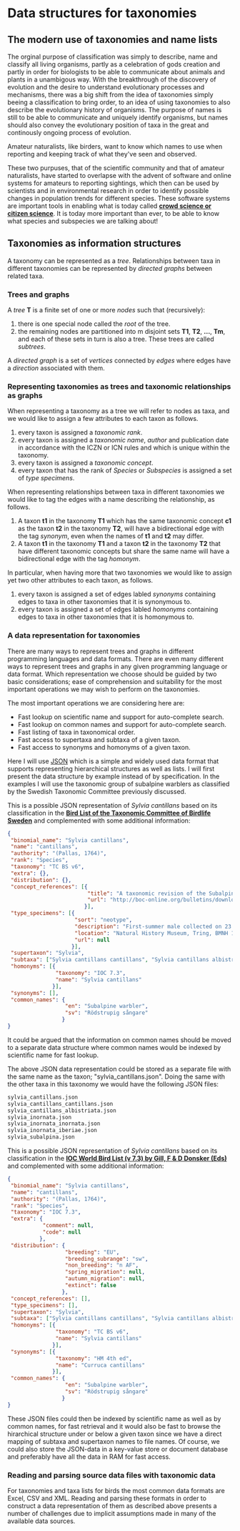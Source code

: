 # Data structures for taxonomies

## The modern use of taxonomies and name lists

The orginal purpose of classification was simply to describe, name and classify all living organisms, partly as a celebration of gods creation and partly in order for biologists to be able to communicate about animals and plants in a unambigous way. With the breakthrough of the discovery of evolution and the desire to understand evolutionary processes and mechanisms, there was a big shift from the idea of taxonomies simply beeing a classification to bring order, to an idea of using taxonomies to also describe the evolutionary history of organisms. The purpose of names is still to be able to communicate and uniquely identify organisms, but names should also convey the evolutionary position of taxa in the great and continously ongoing process of evolution.

Amateur naturalists, like birders, want to know which names to use when reporting and keeping track of what they've seen and observed.

These two purpuses, that of the scientific community and that of amateur naturalists, have started to overlapse with the advent of software and online systems for amateurs to reporting sightings, which then can be used by scientists and in environmental research in order to identify possible changes in population trends for different species. These software systems are important tools in enabling what is today called **[crowd science or citizen science](https://en.wikipedia.org/wiki/Citizen_science)**. It is today more important than ever, to be able to know what species and subspecies we are talking about!

## Taxonomies as information structures

A taxonomy can be represented as a *tree*. Relationships between taxa in different taxonomies can be represented by *directed graphs* between related taxa.

### Trees and graphs

A *tree* **T** is a finite set of one or more *nodes* such that (recursively):

 1. there is one special node called the *root* of the tree.
 1. the remaining nodes are partitioned into m disjoint sets **T1**, **T2**, **...**, **Tm**, and each of these sets in turn is also a tree. These trees are called *subtrees*.

A *directed graph* is a set of *vertices* connected by *edges* where edges have a *direction* associated with them.

### Representing taxonomies as trees and taxonomic relationships as graphs

When representing a taxonomy as a tree we will refer to nodes as taxa, and we would like to assign a few attributes to each taxon as follows.

 1. every taxon is assigned a *taxonomic rank*.
 1. every taxon is assigned a *taxonomic name*, *author* and publication date in accordance with the ICZN or ICN rules and which is unique within the taxonomy.
 1. every taxon is assigned a *taxonomic concept*.
 1. every taxon that has the rank of *Species* or *Subspecies* is assigned a set of *type specimens*.

When representing relationships between taxa in different taxonomies we would like to tag the edges with a name describing the relationship, as follows.

 1. A taxon **t1** in the taxonomy **T1** which has the same taxonomic concept **c1** as the taxon **t2** in the taxonomy **T2**, will have a bidirectional edge with the tag *synonym*, even when the names of **t1** and **t2** may differ.
 1. A taxon **t1** in the taxonomy **T1** and a taxon **t2** in the taxonomy **T2** that have different taxonomic concepts but share the same name will have a bidirectional edge with the tag *homonym*.

In particular, when having more that two taxonomies we would like to assign yet two other attributes to each taxon, as follows.

 1. every taxon is assigned a set of edges labled *synonyms* containing edges to taxa in other taxonomies that it is synonymous to.
 1. every taxon is assigned a set of edges labled *homonyms* containing edges to taxa in other taxonomies that it is homonymous to.

### A data representation for taxonomies

There are many ways to represent trees and graphs in different programming languages and data formats. There are even many different ways to represent trees and graphs in any given programming language or data format. Which representation we choose should be guided by two basic considerations; ease of comprehension and suitability for the most important operations we may wish to perform on the taxonomies.

The most important operations we are considering here are:

 * Fast lookup on scientific name and support for auto-complete search.
 * Fast lookup on common names and support for auto-complete search.
 * Fast listing of taxa in taxonomical order.
 * Fast access to supertaxa and subtaxa of a given taxon.
 * Fast access to synonyms and homonyms of a given taxon.

Here I will use [JSON](http://json.org) which is a simple and widely used data format that supports representing hierarchical structures as well as lists. I will first present the data structure by example instead of by specification. In the examples I will use the taxonomic group of subalpine warblers as classified by the Swedish Taxonomic Committee previously discussed.

This is a possible JSON representation of *Sylvia cantillans* based on its classification in the **[Bird List of the Taxonomic Committee of Birdlife Sweden](http://birdlife.se/tk/svenska-namn-pa-varldens-faglar/)** and complemented with some additional information:

```JSON
{
 "binomial_name": "Sylvia cantillans",
 "name": "cantillans",
 "authority": "(Pallas, 1764)",
 "rank": "Species",
 "taxonomy": "TC BS v6",
 "extra": {},
 "distribution": {},
 "concept_references": [{
                         "title": "A taxonomic revision of the Subalpine Warbler by Lars Svensson, 2013",
                         "url": "http://boc-online.org/bulletins/downloads/BBOC1333-Svensson.pdf"
                        }],
 "type_specimens": [{
                     "sort": "neotype",
                     "description": "First-summer male collected on 23 May 1906 at Ficuzza, north-west Sicily",
                     "location": "Natural History Museum, Tring, BMNH 1909.11.18.50",
                     "url": null
                    }],
 "supertaxon": "Sylvia",
 "subtaxa": ["Sylvia cantillans cantillans", "Sylvia cantillans albistriata"],
 "homonyms": [{
               "taxonomy": "IOC 7.3",
               "name": "Sylvia cantillans"
              }],
 "synonyms": [],
 "common_names": {
                  "en": "Subalpine warbler",
                  "sv": "Rödstrupig sångare"
                 }
}
```

It could be argued that the information on common names should be moved to a separate data structure where common names would be indexed by scientific name for fast lookup.

The above JSON data representation could be stored as a separate file with the same name as the taxon; "sylvia\_cantillans.json". Doing the same with the other taxa in this taxonomy we would have the following JSON files:

```bash
sylvia_cantillans.json
sylvia_cantillans_cantillans.json
sylvia_cantillans_albistriata.json
sylvia_inornata.json
sylvia_inornata_inornata.json
sylvia_inornata_iberiae.json
sylvia_subalpina.json
```

This is a possible JSON representation of *Sylvia cantillans* based on its classification in the **[IOC World Bird List (v 7.3) by Gill, F & D Donsker (Eds)](http://www.worldbirdnames.org/ioc-lists/master-list-2/)** and complemented with some additional information:


```JSON
{
 "binomial_name": "Sylvia cantillans",
 "name": "cantillans",
 "authority": "(Pallas, 1764)",
 "rank": "Species",
 "taxonomy": "IOC 7.3",
 "extra": {
           "comment": null,
           "code": null
          },
 "distribution": {
                  "breeding": "EU",
                  "breeding_subrange": "sw",
                  "non_breeding": "n AF",
                  "spring_migration": null,
                  "autumn_migration": null,
                  "extinct": false
                 },
 "concept_references": [],
 "type_specimens": [],
 "supertaxon": "Sylvia",
 "subtaxa": ["Sylvia cantillans cantillans", "Sylvia cantillans albistriata"],
 "homonyms": [{
               "taxonomy": "TC BS v6",
               "name": "Sylvia cantillans"
              }],
 "synonyms": [{
               "taxonomy": "HM 4th ed",
               "name": "Curruca cantillans"
              }],
 "common_names": {
                  "en": "Subalpine warbler",
                  "sv": "Rödstrupig sångare"
                 }
}
```

These JSON files could then be indexed by scientific name as well as by common names, for fast retrieval and it would also be fast to browse the hirarchical structure under or below a given taxon since we have a direct mapping of subtaxa and supertaxon names to file names. Of course, we could also store the JSON-data in a key-value store or document database and preferably have all the data in RAM for fast access.

### Reading and parsing source data files with taxonomic data

For taxonomies and taxa lists for birds the most common data formats are Excel, CSV and XML. Reading and parsing these formats in order to construct a data representation of them as described above presents a number of challenges due to implicit assumptions made in many of the available data sources.
